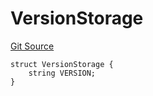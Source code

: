 # VersionStorage
[Git Source](https://github.com/thrackle-io/tron/blob/d9139140f50076b996b790d1128c5e2182de1d13/src/protocol/diamond/VersionFacetLib.sol)


```solidity
struct VersionStorage {
    string VERSION;
}
```

